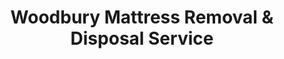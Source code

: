 ---
layout: location.njk
title: Woodbury Mattress Removal & Disposal Service
description: Professional mattress removal in Woodbury, Minnesota. Next-day pickup  Licensed, insured, and eco-friendly. Serving modern planned communities and family neighborhoods.
permalink: /mattress-removal/minnesota/minneapolis/woodbury/
city: Woodbury
state: Minnesota
stateSlug: minnesota
parentMetro: Minneapolis
tier: 2
coordinates: 
  lat: 44.9239
  lng: -92.9594
pricing:
  startingPrice: 125
  single: 125
  queen: 125
  king: 135
  boxSpring: 30
pageContent:
  heroDescription: "Professional mattress removal and recycling service for Woodbury residents. From Autumn Ridge planned communities to HealthEast Village family neighborhoods, we provide efficient, eco-friendly curbside pickup that handles your old mattress properly. Reliable scheduling, fair pricing, quality service."
  aboutService: "A Bedder World provides professional mattress removal and recycling services throughout Woodbury, serving over 75,000 residents across this Washington County community. Our mattress removal service excels in Woodbury because we understand the specific pickup challenges that make this suburb different from typical Twin Cities areas. We coordinate mattress pickup timing around Woodbury Lakes shopping traffic, ensuring efficient service even during busy retail periods when other companies struggle with access. Our team navigates Woodbury's organized street grid system efficiently, using the community's well-planned infrastructure to guarantee faster, more reliable pickup than services unfamiliar with the area. We schedule mattress removal around active family schedules, working efficiently near the community's numerous youth sports facilities and recreational areas where timing matters for busy parents. Our curbside pickup service handles the variety of housing situations common in Woodbury's family-oriented market. We manage homeowner association requirements in newer planned subdivisions, coordinate with property management in modern townhome developments, and handle pickup from established neighborhoods with community amenities that require careful coordination. Every mattress we collect goes through our certified recycling network, supporting Washington County's environmental goals. Steel springs become construction materials for expanding Twin Cities infrastructure, while foam and cotton materials support regional manufacturing. Our professional mattress removal service combines local expertise with environmental responsibility, designed specifically for Woodbury's modern suburban lifestyle."
  serviceAreasIntro: "Complete mattress pickup throughout Woodbury and surrounding Washington County communities, serving Minnesota's well-planned eastern suburb across all neighborhoods from established residential areas to newer family developments:"
  regulationsCompliance: "Woodbury coordinates bulk waste collection through Washington County Environmental Services, but their scheduled pickup windows often don't align with residents' immediate needs for mattress disposal. A Bedder World provides next-day mattress removal that works around busy family schedules and homeowner association requirements. We handle all placement guidelines while ensuring compliance with community standards that maintain Woodbury's well-organized residential character."
  environmentalImpact: "Woodbury mattress removal supports Washington County's sustainability programs through partnerships with regional Minnesota recycling facilities. Our work with Second Chance Recycling and regional processing centers ensures Woodbury's discarded mattresses achieve material recovery rates exceeding 85%. Steel springs from Woodbury mattresses support Twin Cities area infrastructure projects, including Interstate 494 and Highway 61 improvements serving eastern suburbs. Foam components become carpet padding for Minnesota schools and office buildings. Cotton batting transforms into insulation for energy-efficient construction common in Woodbury's newer developments. This circular economy approach minimizes transportation impact by using facilities within 20 miles of Woodbury. Our service complements the city's environmental initiatives, including Woodbury's Parks and Recreation sustainability efforts. This helps residents contribute to Washington County's waste reduction goals. Every Woodbury mattress recycled prevents approximately 40 pounds of landfill waste while supporting green jobs at regional processing facilities."
  howItWorksScheduling: "Next-day appointments available throughout Woodbury. We coordinate around retail traffic patterns and work within homeowner association requirements for planned communities and family neighborhoods."
  howItWorksService: "Licensed team handles curbside removal from any Woodbury location. We manage modern suburban challenges from planned community access to family neighborhood logistics with professional equipment and local knowledge."
  howItWorksDisposal: "Your mattress goes to certified Minnesota recycling facilities supporting Washington County's environmental initiatives and Woodbury's community sustainability values."
  sidebarStats:
    mattressesRemoved: "1,743"
neighborhoods: [
  {
    "name": "Autumn Ridge",
    "zipCodes": [
      "55129"
    ]
  },
  {
    "name": "HealthEast Village",
    "zipCodes": [
      "55125"
    ]
  },
  {
    "name": "Bailey Ridge",
    "zipCodes": [
      "55129"
    ]
  },
  {
    "name": "Woodbury Village",
    "zipCodes": [
      "55125"
    ]
  },
  {
    "name": "Carriage Hills",
    "zipCodes": [
      "55125"
    ]
  },
  {
    "name": "Red Rock",
    "zipCodes": [
      "55129"
    ]
  },
  {
    "name": "Settlers Ridge",
    "zipCodes": [
      "55129"
    ]
  },
  {
    "name": "Tamarack Hills",
    "zipCodes": [
      "55125"
    ]
  },
  {
    "name": "Wedgewood",
    "zipCodes": [
      "55125"
    ]
  },
  {
    "name": "Oakdale Heights",
    "zipCodes": [
      "55125"
    ]
  },
  {
    "name": "Valley Creek",
    "zipCodes": [
      "55125"
    ]
  },
  {
    "name": "Eagles Point",
    "zipCodes": [
      "55129"
    ]
  },
  {
    "name": "Bielenberg",
    "zipCodes": [
      "55129"
    ]
  }
]
zipCodes: [
  "55125",
  "55129"
]
recyclingPartners: [
  "Second Chance Recycling (Minneapolis)",
  "Washington County Environmental Services",
  "Regional Minnesota Recycling Network"
]
nearbyCities: [
  {
    "name": "Eagan",
    "slug": "eagan",
    "distance": 12,
    "isSuburb": true
  },
  {
    "name": "Bloomington",
    "slug": "bloomington",
    "distance": 18,
    "isSuburb": true
  },
  {
    "name": "Apple Valley",
    "slug": "apple-valley",
    "distance": 15,
    "isSuburb": true
  },
  {
    "name": "Lakeville",
    "slug": "lakeville",
    "distance": 20,
    "isSuburb": true
  }
]
reviews:
  count: 118
  featured: [
  {
    "text": "Scheduled Tuesday for Thursday pickup in Autumn Ridge. Team arrived at 2 PM exactly as promised and had our queen mattress loaded in under 5 minutes. Professional service that worked perfectly with our HOA requirements.",
    "author": "Jennifer W.",
    "neighborhood": "Autumn Ridge"
  },
  {
    "text": "We live near Woodbury Lakes and were concerned about coordinating pickup around all the shopping traffic. The crew was amazing - they timed everything perfectly and were incredibly efficient. Got both our old mattresses out before the furniture store delivery without any stress. The whole experience from booking online to completion was seamless, and the $155 total was exactly what they quoted with no surprises.",
    "author": "Mark and Lisa T.",
    "neighborhood": "HealthEast Village"
  },
  {
    "text": "Great job. Quick pickup.",
    "author": "Steve M.",
    "neighborhood": "Bailey Ridge"
  }
]
faqs: [
  {
    "question": "How quickly can you schedule pickup in Woodbury?",
    "answer": "Next-day service is available throughout Woodbury. We coordinate around retail traffic near Woodbury Lakes and work with your schedule. Most Woodbury pickups are completed within 8-12 minutes from arrival."
  },
  {
    "question": "What's the cost for mattress removal in Woodbury?",
    "answer": " for singles/queens, $135 for kings, $30 for box springs. Price includes pickup from any location on your property, transportation, and eco-friendly recycling. No extra charges for planned community requirements or retail district coordination."
  },
  {
    "question": "Do you work with Woodbury homeowner associations?",
    "answer": "Yes - we understand Woodbury's many planned communities and coordinate with HOA requirements including proper scheduling, placement guidelines, and any necessary documentation for community compliance."
  },
  {
    "question": "Can you handle pickup around Woodbury Lakes retail area?",
    "answer": "Absolutely. We coordinate timing around retail traffic patterns and busy shopping areas. Our team knows how to navigate Woodbury's commercial districts efficiently while maintaining prompt residential service."
  },
  {
    "question": "Do you really recycle all collected mattresses?",
    "answer": "Yes - every mattress achieves zero-landfill disposal through our certified Minnesota recycling network. Materials go to facilities like Second Chance Recycling where steel becomes construction materials, foam becomes carpet padding, and cotton becomes insulation."
  },
  {
    "question": "How do you handle Woodbury's planned community guidelines?",
    "answer": "Our team works within established community standards for timing, placement, and service protocols. We coordinate with homeowner associations to ensure compliance with covenants while delivering efficient, professional service."
  },
  {
    "question": "What areas of Woodbury do you serve?",
    "answer": "We serve all Woodbury neighborhoods including Autumn Ridge, HealthEast Village, Bailey Ridge, Red Rock, and all residential areas. Complete coverage from established subdivisions to newer family developments."
  },
  {
    "question": "Can you provide documentation for property management companies?",
    "answer": "Yes - we provide certificates of destruction, environmental impact reports, and disposal documentation for property managers, homeowner associations, and businesses requiring compliance records."
  }
]
---